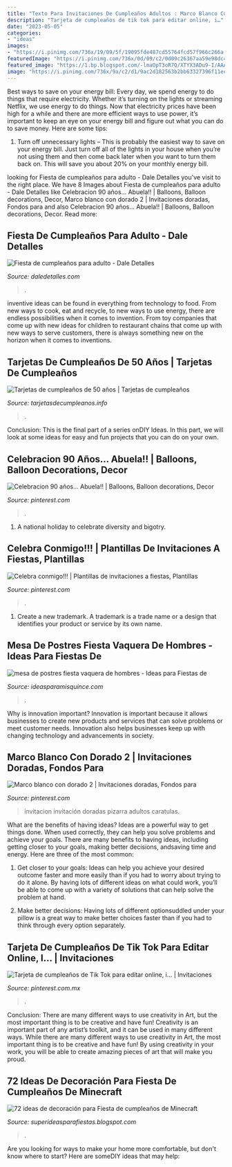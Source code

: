 ```yaml
---
title: "Texto Para Invitaciones De Cumpleaños Adultos : Marco Blanco Con Dorado 2"
description: "Tarjeta de cumpleaños de tik tok para editar online, i…"
date: "2023-05-05"
categories:
- "ideas"
images:
- "https://i.pinimg.com/736x/19/09/5f/19095fde487cd55764fcd57f966c266a.jpg"
featuredImage: "https://i.pinimg.com/736x/0d/09/c2/0d09c26367aa59e98dc49dcd4dc4fd5b.jpg"
featured_image: "https://1.bp.blogspot.com/-lmaOpT3oR7Q/XTYX3ADu9-I/AAAAAAAAJTo/ApQ4_rkEqA8u5QcbbmT5Mg6iRjSgD8oqwCLcBGAs/s1600/19.jpg"
image: "https://i.pinimg.com/736x/9a/c2/d1/9ac2d182563b2bb63327396f11ec0c0a.jpg"
---
```



Best ways to save on your energy bill:
Every day, we spend energy to do things that require electricity. Whether it’s turning on the lights or streaming Netflix, we use energy to do things. Now that electricity prices have been high for a while and there are more efficient ways to use power, it’s important to keep an eye on your energy bill and figure out what you can do to save money. Here are some tips: 
1. Turn off unnecessary lights – This is probably the easiest way to save on your energy bill. Just turn off all of the lights in your house when you’re not using them and then come back later when you want to turn them back on. This will save you about 20% on your monthly energy bill. 

	

		
looking for Fiesta de cumpleaños para adulto - Dale Detalles you've visit to the right place. We have 8 Images about Fiesta de cumpleaños para adulto - Dale Detalles like Celebracion 90 años... Abuela!! | Balloons, Balloon decorations, Decor, Marco blanco con dorado 2 | Invitaciones doradas, Fondos para and also Celebracion 90 años... Abuela!! | Balloons, Balloon decorations, Decor. Read more:
		
    
## Fiesta De Cumpleaños Para Adulto - Dale Detalles

<img loading=lazy src="https://www.daledetalles.com/wp-content/uploads/2016/06/cumpleaños-para-adulto10.jpg" onerror="this.onerror=null;this.src='https://tse1.mm.bing.net/th?id=OIP.mtSOSVKP-LN-6MO9GieGigHaLG&amp;pid=15.1';" alt="Fiesta de cumpleaños para adulto - Dale Detalles">

_Source: daledetalles.com_

>. 

	

inventive ideas can be found in everything from technology to food. From new ways to cook, eat and recycle, to new ways to use energy, there are endless possibilities when it comes to invention. From toy companies that come up with new ideas for children to restaurant chains that come up with new ways to serve customers, there is always something new on the horizon when it comes to inventions.

    
## Tarjetas De Cumpleaños De 50 Años | Tarjetas De Cumpleaños

<img loading=lazy src="https://www.tarjetasdecumpleanos.info/wp-content/uploads/2013/04/tarjetas-de-cumpleaños-de-50-años.jpg" onerror="this.onerror=null;this.src='https://tse4.mm.bing.net/th?id=OIP.5KQAx0Z8gsY5LShsTkfvdQAAAA&amp;pid=15.1';" alt="Tarjetas de cumpleaños de 50 años | Tarjetas de cumpleaños">

_Source: tarjetasdecumpleanos.info_

>. 

	

Conclusion:
This is the final part of a series onDIY Ideas. In this part, we will look at some ideas for easy and fun projects that you can do on your own.

    
## Celebracion 90 Años... Abuela!! | Balloons, Balloon Decorations, Decor

<img loading=lazy src="https://i.pinimg.com/736x/19/09/5f/19095fde487cd55764fcd57f966c266a.jpg" onerror="this.onerror=null;this.src='https://tse1.mm.bing.net/th?id=OIP.0cYiWlXoxeZxD-JqV9Y3MQHaGM&amp;pid=15.1';" alt="Celebracion 90 años... Abuela!! | Balloons, Balloon decorations, Decor">

_Source: pinterest.com_

>. 

	

1. A national holiday to celebrate diversity and bigotry.

    
## Celebra Conmigo!!! | Plantillas De Invitaciones A Fiestas, Plantillas

<img loading=lazy src="https://i.pinimg.com/736x/9a/c2/d1/9ac2d182563b2bb63327396f11ec0c0a.jpg" onerror="this.onerror=null;this.src='https://tse2.mm.bing.net/th?id=OIP.aIMJvm4TYmRxKRjGYXGCfgHaHa&amp;pid=15.1';" alt="Celebra conmigo!!! | Plantillas de invitaciones a fiestas, Plantillas">

_Source: pinterest.com_

>. 

	

1. Create a new trademark. A trademark is a trade name or a design that identifies your product or service by its own name.

    
## Mesa De Postres Fiesta Vaquera De Hombres - Ideas Para Fiestas De

<img loading=lazy src="https://ideasparamisquince.com/wp-content/uploads/2018/01/mesa-de-postres-fiesta-vaquera-de-hombres.jpg" onerror="this.onerror=null;this.src='https://tse1.mm.bing.net/th?id=OIP.virCfLhDotg5Xmm3Df6ykgHaJ4&amp;pid=15.1';" alt="mesa de postres fiesta vaquera de hombres - Ideas para Fiestas de">

_Source: ideasparamisquince.com_

>. 

	

Why is innovation important?
Innovation is important because it allows businesses to create new products and services that can solve problems or meet customer needs. Innovation also helps businesses keep up with changing technology and advancements in society.

    
## Marco Blanco Con Dorado 2 | Invitaciones Doradas, Fondos Para

<img loading=lazy src="https://i.pinimg.com/736x/af/95/c9/af95c993e4a5bafb8b07f19a2287e560.jpg" onerror="this.onerror=null;this.src='https://tse1.mm.bing.net/th?id=OIP._4xh_EDr6V8_Wh3bw2pP0AHaKz&amp;pid=15.1';" alt="Marco blanco con dorado 2 | Invitaciones doradas, Fondos para">

_Source: pinterest.com_

>invitacion invitación doradas pizarra adultos caratulas. 

	

What are the benefits of having ideas?
Ideas are a powerful way to get things done. When used correctly, they can help you solve problems and achieve your goals. There are many benefits to having ideas, including getting closer to your goals, making better decisions, andsaving time and energy. Here are three of the most common: 
1. Get closer to your goals: Ideas can help you achieve your desired outcome faster and more easily than if you had to worry about trying to do it alone. By having lots of different ideas on what could work, you’ll be able to come up with a variety of solutions that can help solve the problem at hand.

2. Make better decisions: Having lots of different optionsuddled under your pillow is a great way to make better choices faster than if you had to think through every option separately.

    
## Tarjeta De Cumpleaños De Tik Tok Para Editar Online, I… | Invitaciones

<img loading=lazy src="https://i.pinimg.com/736x/0d/09/c2/0d09c26367aa59e98dc49dcd4dc4fd5b.jpg" onerror="this.onerror=null;this.src='https://tse1.mm.bing.net/th?id=OIP.AcG_fU8PJt3Y3KAVtI3YewAAAA&amp;pid=15.1';" alt="Tarjeta de cumpleaños de Tik Tok para editar online, i… | Invitaciones">

_Source: pinterest.com.mx_

>. 

	

Conclusion: There are many different ways to use creativity in Art, but the most important thing is to be creative and have fun!
Creativity is an important part of any artist’s toolkit, and it can be used in many different ways. While there are many different ways to use creativity in Art, the most important thing is to be creative and have fun! By using creativity in your work, you will be able to create amazing pieces of art that will make you proud.

    
## 72 Ideas De Decoración Para Fiesta De Cumpleaños De Minecraft

<img loading=lazy src="https://1.bp.blogspot.com/-lmaOpT3oR7Q/XTYX3ADu9-I/AAAAAAAAJTo/ApQ4_rkEqA8u5QcbbmT5Mg6iRjSgD8oqwCLcBGAs/s1600/19.jpg" onerror="this.onerror=null;this.src='https://tse3.mm.bing.net/th?id=OIP.xRjh4USCNfUGNZzgZCniSQHaLJ&amp;pid=15.1';" alt="72 ideas de decoración para Fiesta de cumpleaños de Minecraft">

_Source: superideasparafiestas.blogspot.com_

>. 

	

Are you looking for ways to make your home more comfortable, but don't know where to start? Here are someDIY ideas that may help: 

